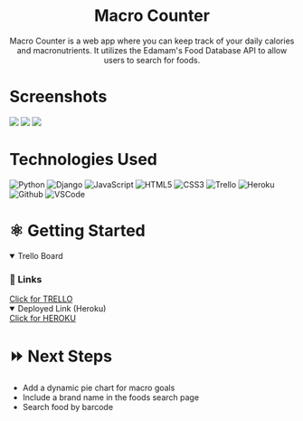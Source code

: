 <div align="center">

# Macro Counter

Macro Counter is a web app where you can keep track of your daily calories and macronutrients. It utilizes the Edamam's Food Database API to allow users to search for foods. 

</div>

# Screenshots

<img src="https://i.imgur.com/5sfKuvV.png">
<img src="https://i.imgur.com/whuXRsk.png">
<img src="https://i.imgur.com/16hUoLo.png">

# Technologies Used

![Python](https://img.shields.io/badge/-Python-333?style=flat&logo=python)
![Django](https://img.shields.io/badge/-Django-333?style=flat&logo=django)
![JavaScript](https://img.shields.io/badge/-JavaScript-333?style=flat&logo=javascript) 
![HTML5](https://img.shields.io/badge/-HTML5-333?style=flat&logo=html5)
![CSS3](https://img.shields.io/badge/-CSS-333?style=flat&logo=css3)
![Trello](https://img.shields.io/badge/-Trello-333?style=flat&logo=trello) 
![Heroku](https://img.shields.io/badge/-Heroku-333?style=flat&logo=heroku)
![Github](https://img.shields.io/badge/-GitHub-333?style=flat&logo=github)
![VSCode](https://img.shields.io/badge/-VS_Code-333?style=flat&logo=visualstudio)

# ⚛️ Getting Started

<details open>
<h3>🔗 Links </h3>
<summary>Trello Board</summary>   
<a href="https://trello.com/b/8ASPa3cJ/project-3">Click for TRELLO</a>      
</details>

<details open>   
<summary>Deployed Link (Heroku)</summary>
<a href="https://macrocounter-8ca2ea342aae.herokuapp.com/">Click for HEROKU</a>
</details>


# ⏩ Next Steps   

- Add a dynamic pie chart for macro goals
- Include a brand name in the foods search page
- Search food by barcode
